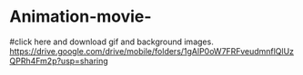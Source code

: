 # Animation-movie-
#click here and download gif and background images. 
https://drive.google.com/drive/mobile/folders/1gAlP0oW7FRFveudmnflQlUzQPRh4Fm2p?usp=sharing
